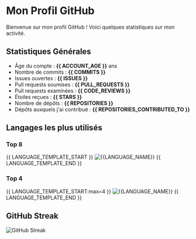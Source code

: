 # Mon Profil GitHub

Bienvenue sur mon profil GitHub ! Voici quelques statistiques sur mon activité.

## Statistiques Générales

- Âge du compte : **{{ ACCOUNT_AGE }}** ans
- Nombre de commits : **{{ COMMITS }}**
- Issues ouvertes : **{{ ISSUES }}**
- Pull requests soumises : **{{ PULL_REQUESTS }}**
- Pull requests examinées : **{{ CODE_REVIEWS }}**
- Étoiles reçues : **{{ STARS }}**
- Nombre de dépôts : **{{ REPOSITORIES }}**
- Dépôts auxquels j'ai contribué : **{{ REPOSITORIES_CONTRIBUTED_TO }}**

## Langages les plus utilisés

### Top 8

{{ LANGUAGE_TEMPLATE_START }}
![{{LANGUAGE_NAME}}](https://img.shields.io/static/v1?style=flat&label=%E2%A0%80&color=555&labelColor={{LANGUAGE_COLOR:uri}}&message={{LANGUAGE_NAME:uri}}%EF%B8%B1{{LANGUAGE_PERCENT:uri}}%25)
{{ LANGUAGE_TEMPLATE_END }}

### Top 4

{{ LANGUAGE_TEMPLATE_START:max=4 }}
![{{LANGUAGE_NAME}}](https://img.shields.io/static/v1?style=flat-square&label=%E2%A0%80&color=555&labelColor={{LANGUAGE_COLOR:uri}}&message={{LANGUAGE_NAME:uri}}%EF%B8%B1{{LANGUAGE_PERCENT:uri}}%25)
{{ LANGUAGE_TEMPLATE_END }}

## GitHub Streak

![GitHub Streak](https://streak-stats.demolab.com?user=ncherfaoui&theme=transparent&hide_border=true&fire=26A641&sideNums=26A641&currStreakNum=26A641&sideLabels=006D32&currStreakLabel=006D32&ring=0E4429&stroke=161B22&dates=629488)
